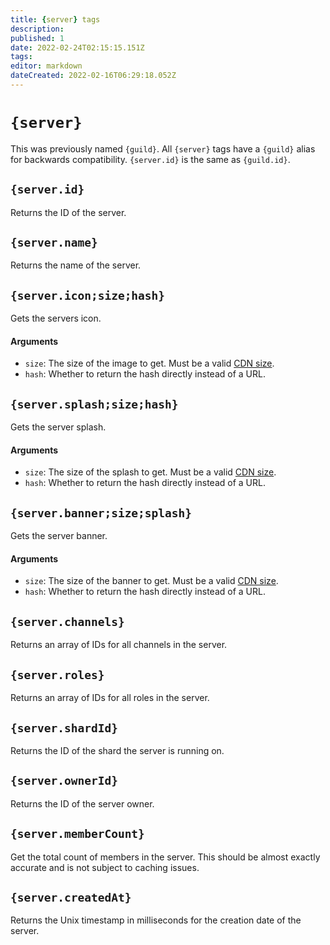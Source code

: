 ```yaml
---
title: {server} tags
description: 
published: 1
date: 2022-02-24T02:15:15.151Z
tags: 
editor: markdown
dateCreated: 2022-02-16T06:29:18.052Z
---
```


# `{server}`

This was previously named `{guild}`. All `{server}` tags have a `{guild}` alias for backwards compatibility. `{server.id}` is the same as `{guild.id}`.

## `{server.id}`

Returns the ID of the server.

## `{server.name}`

Returns the name of the server.

## `{server.icon;size;hash}`

Gets the servers icon.

#### Arguments
- `size`: The size of the image to get. Must be a valid [CDN size](https://discord.com/developers/docs/reference#image-formatting).
- `hash`: Whether to return the hash directly instead of a URL.

## `{server.splash;size;hash}`

Gets the server splash.

#### Arguments
- `size`: The size of the splash to get. Must be a valid [CDN size](https://discord.com/developers/docs/reference#image-formatting).
- `hash`: Whether to return the hash directly instead of a URL.

## `{server.banner;size;splash}`

Gets the server banner.

#### Arguments
- `size`: The size of the banner to get. Must be a valid [CDN size](https://discord.com/developers/docs/reference#image-formatting).
- `hash`: Whether to return the hash directly instead of a URL.

## `{server.channels}`

Returns an array of IDs for all channels in the server.

## `{server.roles}`

Returns an array of IDs for all roles in the server.

## `{server.shardId}`

Returns the ID of the shard the server is running on.

## `{server.ownerId}`

Returns the ID of the server owner.

## `{server.memberCount}`

Get the total count of members in the server. This should be almost exactly accurate and is not subject to caching issues.

## `{server.createdAt}`

Returns the Unix timestamp in milliseconds for the creation date of the server.
